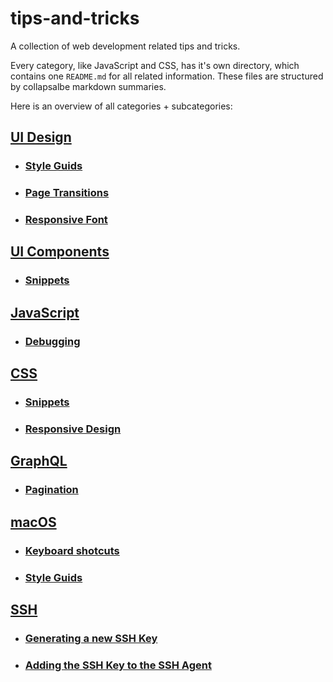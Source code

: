 # tips-and-tricks

A collection of web development related tips and tricks.

Every category, like JavaScript and CSS, has it's own directory, which contains one `README.md` for all related information. These files are structured by collapsalbe markdown summaries.

Here is an overview of all categories + subcategories:

## [UI Design](ui-design/README.md)

- ### [Style Guids](ui-design/README.md#style-guids)
- ### [Page Transitions](ui-design/README.md#page-transitions)
- ### [Responsive Font](ui-design/README.md#responsive-font)

## [UI Components](ui-components/README.md)

- ### [Snippets](ui-components/README.md#snippets)

## [JavaScript](js/README.md)

- ### [Debugging](js/README.md#debugging)

## [CSS](css/README.md)

- ### [Snippets](css/README.md#snippets)
- ### [Responsive Design](css/README.md#responsive-design)

## [GraphQL](graphql/README.md)

- ### [Pagination](graphql/README.md#pagination)

## [macOS](macos/README.md)

- ### [Keyboard shotcuts](macos/README.md#keyboard-shortcuts)

- ### [Style Guids](ui-design/README.md#style-guids)

## [SSH](ssh/README.md)

- ### [Generating a new SSH Key](ssh/README.md#key-generation)
- ### [Adding the SSH Key to the SSH Agent](ssh/README.md#add-key-to-agent)

